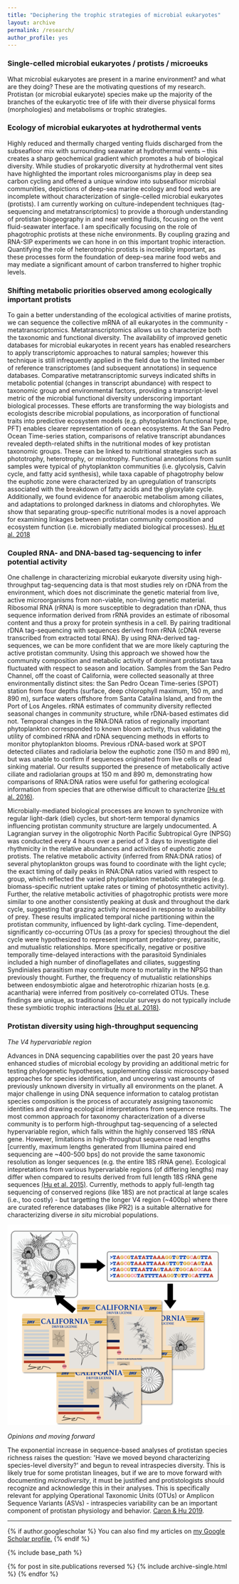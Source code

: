 ```yaml
---
title: "Deciphering the trophic strategies of microbial eukaryotes"
layout: archive
permalink: /research/
author_profile: yes
---
```


### **Single-celled microbial eukaryotes / protists / microeuks**
What microbial eukaryotes are present in a marine environment? and what are they doing? These are the motivating questions of my research. Protistan (or microbial eukaryote) species make up the majority of the branches of the eukaryotic tree of life with their diverse physical forms (morphologies) and metabolisms or trophic strategies.   


### **Ecology of microbial eukaryotes at hydrothermal vents**
Highly reduced and thermally charged venting fluids discharged from the subseafloor mix with surrounding seawater at hydrothermal vents – this creates a sharp geochemical gradient which promotes a hub of biological diversity. While studies of prokaryotic diversity at hydrothermal vent sites have highlighted the important roles microorganisms play in deep sea carbon cycling and offered a unique window into subseafloor microbial communities, depictions of deep-sea marine ecology and food webs are incomplete without characterization of single-celled microbial eukaryotes (protists). I am currently working on culture-independent techniques (tag-sequencing and metatranscriptomics) to provide a thorough understanding of protistan biogeography in and near venting fluids, focusing on the vent fluid-seawater interface. 
  I am specifically focusing on the role of phagotrophic protists at these niche environments. By coupling grazing and RNA-SIP experiments we can hone in on this important trophic interaction. 
Quantifying the role of heterotrophic protists is incredibly important, as these processes form the foundation of deep-sea marine food webs and may mediate a significant amount of carbon transferred to higher trophic levels.


### **Shifting metabolic priorities observed among ecologically important protists**

To gain a better understanding of the ecological activities of marine protists, we can sequence the collective mRNA of all eukaryotes in the community - metatranscriptomics. Metatranscriptomics allows us to characterize both the taxonomic and functional diversity. The availability of improved genetic databases for microbial eukaryotes in recent years has enabled researchers to apply transcriptomic approaches to natural samples; however this technique is still infrequently applied in the field due to the limited number of reference transcriptomes (and subsequent annotations) in sequence databases. Comparative metatranscriptomic surveys indicated shifts in metabolic potential (changes in transcript abundance) with respect to taxonomic group and environmental factors, providing a transcript-level metric of the microbial functional diversity underscoring important biological processes. These efforts are transforming the way biologists and ecologists describe microbial populations, as incorporation of functional traits into predictive ecosystem models (e.g. phytoplankton functional type, PFT) enables clearer representation of ocean ecosystems. At the San Pedro Ocean Time-series station, comparisons of relative transcript abundances revealed depth-related shifts in the nutritional modes of key protistan taxonomic groups. These can be linked to nutritional strategies such as phototrophy, heterotrophy, or mixotrophy. Functional annotations from sunlit samples were typical of phytoplankton communities (i.e. glycolysis, Calvin cycle, and fatty acid synthesis), while taxa capable of phagotrophy below the euphotic zone were characterized by an upregulation of transcripts associated with the breakdown of fatty acids and the glyoxylate cycle. Additionally, we found evidence for anaerobic metabolism among ciliates, and adaptations to prolonged darkness in diatoms and chlorophytes. We show that separating group-specific nutritional modes is a novel approach for examining linkages between protistan community composition and ecosystem function (i.e. microbially mediated biological processes).
[Hu et al. 2018](https://onlinelibrary.wiley.com/doi/abs/10.1111/1462-2920.14259)

### **Coupled RNA- and DNA-based tag-sequencing to infer potential activity**

One challenge in characterizing microbial eukaryote diversity using high-throughput tag-sequencing data is that most studies rely on rDNA from the environment, which does not discriminate the genetic material from live, active microorganisms from non-viable, non-living genetic material. Ribosomal RNA (rRNA) is more susceptible to degradation than rDNA, thus sequence information derived from rRNA provides an estimate of ribosomal content and thus a proxy for protein synthesis in a cell. By pairing traditional rDNA tag-sequencing with sequences derived from rRNA (cDNA reverse transcribed from extracted total RNA). By using RNA-derived tag-sequences, we can be more confident that we are more likely capturing the active protistan community. Using this approach we showed how the community composition and metabolic activity of dominant protistan taxa fluctuated with respect to season and location. Samples from the San Pedro Channel, off the coast of California, were collected seasonally at three environmentally distinct sites: the San Pedro Ocean Time-series (SPOT) station from four depths (surface, deep chlorophyll maximum, 150 m, and 890 m), surface waters offshore from Santa Catalina Island, and from the Port of Los Angeles. rRNA estimates of community diversity reflected seasonal changes in community structure, while rDNA-based estimates did not. Temporal changes in the RNA:DNA ratios of regionally important phytoplankton corresponded to known bloom activity, thus validating the utility of combined rRNA and rDNA sequencing methods in efforts to monitor phytoplankton blooms. Previous rDNA-based work at SPOT detected ciliates and radiolaria below the euphotic zone (150 m and 890 m), but was unable to confirm if sequences originated from live cells or dead sinking material. Our results supported the presence of metabolically active ciliate and radiolarian groups at 150 m and 890 m, demonstrating how comparisons of RNA:DNA ratios were useful for gathering ecological information from species that are otherwise difficult to characterize [(Hu et al. 2016)](https://academic.oup.com/femsec/article/92/4/fiw050/2197988).   

Microbially-mediated biological processes are known to synchronize with regular light-dark (diel) cycles, but short-term temporal dynamics influencing protistan community structure are largely undocumented. A Lagrangian survey in the oligotrophic North Pacific Subtropical Gyre (NPSG) was conducted every 4 hours over a period of 3 days to investigate diel rhythmicity in the relative abundances and activities of euphotic zone protists. The relative metabolic activity (inferred from RNA:DNA ratios) of several phytoplankton groups was found to coordinate with the light cycle; the exact timing of daily peaks in RNA:DNA ratios varied with respect to group, which reflected the varied phytoplankton metabolic strategies (e.g. biomass-specific nutrient uptake rates or timing of photosynthetic activity). Further, the relative metabolic activities of phagotrophic protists were more similar to one another consistently peaking at dusk and throughout the dark cycle, suggesting that grazing activity increased in response to availability of prey. These results implicated temporal niche partitioning within the protistan community, influenced by light-dark cycling. Time-dependent, significantly co-occurring OTUs (as a proxy for species) throughout the diel cycle were hypothesized to represent important predator-prey, parasitic, and mutualistic relationships. More specifically, negative or positive temporally time-delayed interactions with the parasitoid Syndiniales included a high number of dinoflagellates and ciliates, suggesting Syndiniales parasitism may contribute more to mortality in the NPSG than previously thought. Further, the frequency of mutualistic relationships between endosymbiotic algae and heterotrophic rhizarian hosts (e.g. acantharia) were inferred from positively co-correlated OTUs. These findings are unique, as traditional molecular surveys do not typically include these symbiotic trophic interactions [(Hu et al. 2018)](https://www.frontiersin.org/articles/10.3389/fmars.2018.00351/abstract).

### **Protistan diversity using high-throughput sequencing**

_The V4 hypervariable region_

Advances in DNA sequencing capabilities over the past 20 years have enhanced studies of microbial ecology by providing an additional metric for testing phylogenetic hypotheses, supplementing classic microscopy-based approaches for species identification, and uncovering vast amounts of previously unknown diversity in virtually all environments on the planet. A major challenge in using DNA sequence information to catalog protistan species composition is the process of accurately assigning taxonomic identities and drawing ecological interpretations from sequence results. The most common approach for taxonomy characterization of a diverse community is to perform high-throughput tag-sequencing of a selected hypervariable region, which falls within the highly conserved 18S rRNA gene. However, limitations in high-throughput sequence read lengths [currently, maximum lengths generated from Illumina paired end sequencing are ~400-500 bps] do not provide the same taxonomic resolution as longer sequences (e.g. the entire 18S rRNA gene). Ecological intepretations from various hypervariable regions (of differing lengths) may differ when compared to results derived from full length 18S rRNA gene sequences [(Hu et al. 2015)](https://onlinelibrary.wiley.com/doi/abs/10.1111/jeu.12217). Currently, methods to apply full-length tag sequencing of conserved regions (like 18S) are not practical at large scales (i.e., too costly) - but targetting the longer V4 region (~400bp) where there are curated reference databases (like PR2) is a suitable alternative for characterizing diverse _in situ_ microbial populations.

![Amplicons](/images/amplicon.png)

_Opinions and moving forward_

The exponential increase in sequence-based analyses of protistan species richness raises the question: 'Have we moved beyond characterizing species-level diversity?' and begun to reveal intraspecies diversity. This is likely true for some protistan lineages, but if we are to move forward with documenting _microdiversity_, it must be justified and protistologists should recognize and acknowledge this in their analyses. This is specifically relevant for applying Operational Taxonomic Units (OTUs) or Amplicon Sequence Variants (ASVs) - intraspecies variability can be an important component of protistan physiology and behavior. [Caron & Hu 2019](https://www.sciencedirect.com/science/article/abs/pii/S0966842X18302324).

***

{% if author.googlescholar %}
  You can also find my articles on <u><a href="{{author.googlescholar}}">my Google Scholar profile</a>.</u>
{% endif %}

{% include base_path %}

{% for post in site.publications reversed %}
  {% include archive-single.html %}
{% endfor %}

